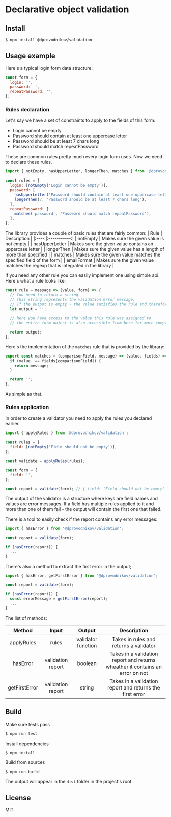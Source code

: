 # Declarative object validation

## Install

```bash
$ npm install @dprovodnikov/validation
```

## Usage example

Here's a typical login form data structure:
```javascript
const form = {
  login: '',
  password: '',
  repeatPassword: '',
};
```

### Rules declaration
Let's say we have a set of constraints to apply to the fields of this form:

* Login cannot be empty
* Password should contain at least one uppercase letter
* Password should be at least 7 chars long
* Password should match repeatPassword

These are common rules pretty much every login form uses. Now we need to declare these rules.

```javascript
import { notEmpty, hasUpperLetter, longerThen, matches } from '@dprovodnikov/validation';

const rules = {
  login: [notEmpty('Login cannot be empty')],
  password: [
    hasUpperLetter('Password should contain at least one uppercase letter'),
    longerThen(7, 'Password should be at least 7 chars long'),
  ],
  repeatPassword: [
    matches('password', 'Password should match repeatPassword'),
  ],
};
```

The library provides a couple of basic rules that are fairly common:
| Rule | Description |
|:----:|:-----------:|
| notEmpty | Makes sure the given value is not empty |
| hasUpperLetter | Makes sure the given value contains an uppercase letter |
| longerThen | Makes sure the given value has a length of more than specified |
| matches | Makes sure the given value matches the specified field of the form |
| emailFormat | Makes sure the given value matches the regexp that is integrated in the library |

If you need any other rule you can easily implement one using simple api. Here's what a rule looks like:

```javascript
const rule = message => (value, form) => {
  // You need to return a string.
  // This string represents the validation error message.
  // If the output is empty - the value satisfies the rule and therefore is considered valid.
  let output = '';

  // here you have access to the value this rule was assigned to.
  // the entire form object is also accessible from here for more complex and flexible validation logic

  return output;
};
```

Here's the implementation of the `matches` rule that is provided by the library:

```javascript
export const matches = (comparisonField, message) => (value, fields) => {
  if (value !== fields[comparisonField]) {
    return message;
  }

  return '';
};
```

As simple as that.

### Rules application

In order to create a validator you need to apply the rules you declared earlier.

```javascript
import { applyRules } from '@dprovodnikov/validation';

const rules = {
  field: [notEmpty('Field should not be empty')],
};

const validate = applyRules(rules);

const form = {
  field: '',
};

const report = validate(form); // { field: 'Field should not be empty' }
```

The output of the validator is a structure where keys are field names and values are error messages.
If a field has multiple rules applied to it and more than one of them fail - the output will contain the first one that failed.

There is a tool to easily check if the report contains any error messages:

```javascript
import { hasError } from '@dprovodnikov/validation';

const report = validate(form);

if (hasError(report)) {
  ...
}
```

There's also a method to extract the first error in the output;

```javascript
import { hasError, getFirstError } from '@dprovodnikov/validation';

const report = validate(form);

if (hasError(report)) {
  const errorMessage = getFirstError(report);
  ...
}
```

The list of methods:

| Method | Input | Output | Description |
|:------:|:-----:|:------:|:-----------:|
| applyRules | rules | validator function | Takes in rules and returns a validator |
| hasError | validation report | boolean | Takes in a validation report and returns wheather it contains an error on not |
| getFirstError | validation report | string | Takes in a validation report and returns the first error |


## Build

Make sure tests pass
```bash
$ npm run test
```

Install dependencies
```bash
$ npm install
```

Build from sources
```bash
$ npm run build
```

The output will appear in the `dist` folder in the project's root.

## License
MIT